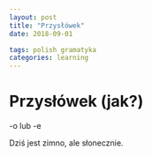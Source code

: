 ```yaml
---
layout: post
title: "Przysłówek"
date: 2018-09-01

tags: polish gramatyka
categories: learning
---
```

# Przysłówek (jak?)

-o lub -e

Dziś jest zimno, ale słonecznie.
